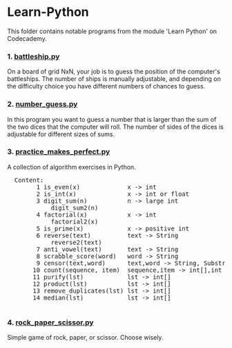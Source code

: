 # Learn-Python

This folder contains notable programs from the module 'Learn Python'
on Codecademy. 

<h3>1. <a href=/src/battleship.py>battleship.py</a></h3>
  On a board of grid NxN, your job is to guess the position of the computer's 
  battleships. The number of ships is manually adjustable, and depending on 
  the difficulty choice you have different numbers of chances to guess. 

<h3>2. <a href=/src/battleship.py>number_guess.py</a></h3>
  In this program you want to guess a number that is larger than the sum of the 
  two dices that the computer will roll. The number of sides of the dices is 
  adjustable for different sizes of sums. 

<h3>3. <a href=/src/battleship.py>practice_makes_perfect.py</a></h3>
  A collection of algorithm exercises in Python.
  <pre>
  Content:
        1 is_even(x)             x -> int
        2 is_int(x)              x -> int or float
        3 digit_sum(n)           n -> large int
            digit_sum2(n)
        4 factorial(x)           x -> int
            factorial2(x)
        5 is_prime(x)            x -> positive int
        6 reverse(text)          text -> String
            reverse2(text)
        7 anti_vowel(text)       text -> String
        8 scrabble_score(word)   word -> String
        9 censor(text,word)      text,word -> String, Substring
       10 count(sequence, item)  sequence,item -> int[],int
       11 purify(lst)            lst -> int[]
       12 product(lst)           lst -> int[]
       13 remove_duplicates(lst) lst -> int[]
       14 median(lst)            lst -> int[]
  </pre>
<h3>4. <a href=/src/battleship.py>rock_paper_scissor.py</a></h3>
  Simple game of rock, paper, or scissor. Choose wisely. 
  
